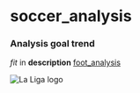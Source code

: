 # soccer_analysis

### Analysis goal trend
*fit* in **description**
[foot_analysis](https://www.soccerstats.com/)

![La Liga logo](https://assets.laliga.com/assets/logos/laliga-v/laliga-v-300x300.jpg)
